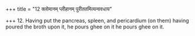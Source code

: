+++
title = "12 क्लोमानम् प्लीहानम् पुरीततमित्यन्ववधाय"

+++
12. Having put the pancreas, spleen, and pericardium (on them) having poured the broth upon it, he pours ghee on it he pours ghee on it.
